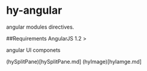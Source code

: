 hy-angular
==========

angular modules directives.

##Requirements
AngularJS 1.2 >

angular UI componets 

(hySplitPane)[hySplitPane.md]
(hyImage)[hyIamge.md]